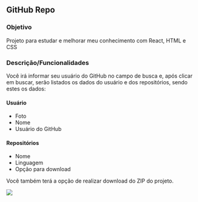 ## GitHub Repo

### Objetivo
Projeto para estudar e melhorar meu conhecimento com React, HTML e CSS

### Descrição/Funcionalidades
Você irá informar seu usuário do GitHub no campo de busca e, após clicar em buscar, serão listados os dados do usuário e dos repositórios, sendo estes os dados:

#### Usuário
- Foto
- Nome
- Usuário do GitHub

#### Repositórios
- Nome
- Linguagem
- Opção para download

Você também terá a opção de realizar download do ZIP do projeto.

![](https://raw.githubusercontent.com/info-bryanalves/github-repo-csv/master/public/imagem.png)
